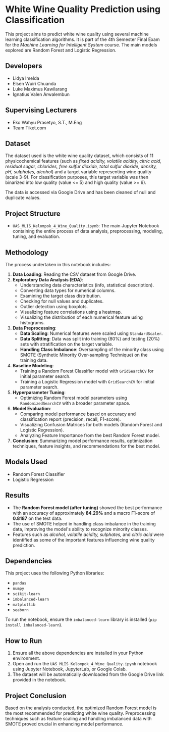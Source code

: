 # White Wine Quality Prediction using Classification

This project aims to predict white wine quality using several machine learning classification algorithms. It is part of the 4th Semester Final Exam for the *Machine Learning for Intelligent System* course. The main models explored are Random Forest and Logistic Regression.

## Developers
- Lidya Imelda
- Elsen Wuiri Chuanda
- Luke Maximus Kawilarang
- Ignatius Valen Arwalembun

## Supervising Lecturers
- Eko Wahyu Prasetyo, S.T., M.Eng
- Team Tiket.com

## Dataset
The dataset used is the white wine quality dataset, which consists of 11 physicochemical features (such as *fixed acidity, volatile acidity, citric acid, residual sugar, chlorides, free sulfur dioxide, total sulfur dioxide, density, pH, sulphates, alcohol*) and a target variable representing wine quality (scale 3-9). For classification purposes, this target variable was then binarized into low quality (value <= 5) and high quality (value >= 6).

The data is accessed via Google Drive and has been cleaned of null and duplicate values.

## Project Structure
- `UAS_MLIS_Kelompok_4_Wine_Quality.ipynb`: The main Jupyter Notebook containing the entire process of data analysis, preprocessing, modeling, tuning, and evaluation.

## Methodology
The process undertaken in this notebook includes:
1.  **Data Loading**: Reading the CSV dataset from Google Drive.
2.  **Exploratory Data Analysis (EDA)**:
    * Understanding data characteristics (info, statistical description).
    * Converting data types for numerical columns.
    * Examining the target class distribution.
    * Checking for null values and duplicates.
    * Outlier detection using boxplots.
    * Visualizing feature correlations using a heatmap.
    * Visualizing the distribution of each numerical feature using histograms.
3.  **Data Preprocessing**:
    * **Data Scaling**: Numerical features were scaled using `StandardScaler`.
    * **Data Splitting**: Data was split into training (80%) and testing (20%) sets with stratification on the target variable.
    * **Handling Class Imbalance**: Oversampling of the minority class using SMOTE (Synthetic Minority Over-sampling Technique) on the training data.
4.  **Baseline Modeling**:
    * Training a Random Forest Classifier model with `GridSearchCV` for initial parameter search.
    * Training a Logistic Regression model with `GridSearchCV` for initial parameter search.
5.  **Hyperparameter Tuning**:
    * Optimizing Random Forest model parameters using `RandomizedSearchCV` with a broader parameter space.
6.  **Model Evaluation**:
    * Comparing model performance based on accuracy and classification report (precision, recall, F1-score).
    * Visualizing Confusion Matrices for both models (Random Forest and Logistic Regression).
    * Analyzing Feature Importance from the best Random Forest model.
7.  **Conclusion**: Summarizing model performance results, optimization techniques, feature insights, and recommendations for the best model.

## Models Used
- Random Forest Classifier
- Logistic Regression

## Results
- The **Random Forest model (after tuning)** showed the best performance with an accuracy of approximately **84.29%** and a macro F1-score of **0.8187** on the test data.
- The use of SMOTE helped in handling class imbalance in the training data, improving the model's ability to recognize minority classes.
- Features such as *alcohol, volatile acidity, sulphates,* and *citric acid* were identified as some of the important features influencing wine quality prediction.

## Dependencies
This project uses the following Python libraries:
- `pandas`
- `numpy`
- `scikit-learn`
- `imbalanced-learn`
- `matplotlib`
- `seaborn`

To run the notebook, ensure the `imbalanced-learn` library is installed (`pip install imbalanced-learn`).

## How to Run
1.  Ensure all the above dependencies are installed in your Python environment.
2.  Open and run the `UAS_MLIS_Kelompok_4_Wine_Quality.ipynb` notebook using Jupyter Notebook, JupyterLab, or Google Colab.
3.  The dataset will be automatically downloaded from the Google Drive link provided in the notebook.

## Project Conclusion
Based on the analysis conducted, the optimized Random Forest model is the most recommended for predicting white wine quality. Preprocessing techniques such as feature scaling and handling imbalanced data with SMOTE proved crucial in enhancing model performance.
